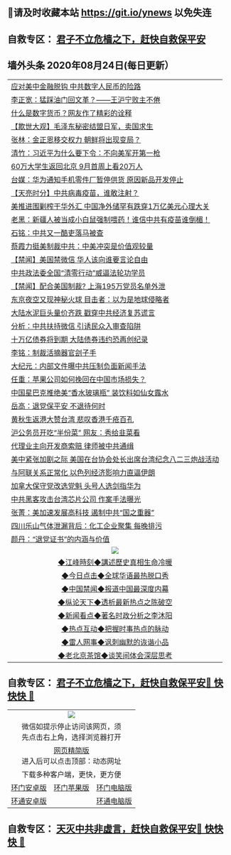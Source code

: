 ## 📩请及时收藏本站 https://git.io/ynews 以免失连</a>
## 自救专区： [君子不立危樯之下，赶快自救保平安 ](https://github.com/pwgy/td/blob/master/README.md)

## 墙外头条 2020年08月24日(每日更新）</a>

 <table>
<tr><td colspan="2" align="left"><a href="https://rqneuryr.xvhtf.cyou/?name=c1215631&key=krgexxuardvhjliu&from=gy2">应对美中金融脱钩 中共数字人民币的险路</a></td></tr>
<tr><td colspan="2" align="left"><a href="https://rqneuryr.xvhtf.cyou/?name=c1215645&key=krgexxuardvhjliu&from=gy2">李正宽：猛踩油门回文革？——王沪宁败主不倦</a></td></tr>
<tr><td colspan="2" align="left"><a href="https://rqneuryr.xvhtf.cyou/?name=c1215644&key=krgexxuardvhjliu&from=gy2">什么是数字货币？网友作了精彩的诠释</a></td></tr>
<tr><td colspan="2" align="left"><a href="https://rqneuryr.xvhtf.cyou/?name=c1215636&key=krgexxuardvhjliu&from=gy2">【欺世大观】毛泽东秘密结盟日军，卖国求生</a></td></tr>
<tr><td colspan="2" align="left"><a href="https://rqneuryr.xvhtf.cyou/?name=c1215624&key=krgexxuardvhjliu&from=gy2">张林：金正恩移交权力 朝鲜将出现变局？</a></td></tr>
<tr><td colspan="2" align="left"><a href="https://rqneuryr.xvhtf.cyou/?name=c1215627&key=krgexxuardvhjliu&from=gy2">清竹：习近平为什么要下令：不向美军开第一枪</a></td></tr>
<tr><td colspan="2" align="left"><a href="https://rqneuryr.xvhtf.cyou/?name=c1215617&key=krgexxuardvhjliu&from=gy2">60万大学生返回北京 9月首周上看20万人</a></td></tr>
<tr><td colspan="2" align="left"><a href="https://rqneuryr.xvhtf.cyou/?name=c1215613&key=krgexxuardvhjliu&from=gy2">台媒：华为通知手机零件厂暂停供货 原因新品开发停止</a></td></tr>
<tr><td colspan="2" align="left"><a href="https://rqneuryr.xvhtf.cyou/?name=c1215635&key=krgexxuardvhjliu&from=gy2">【天亮时分】中共病毒疫苗，谁敢注射？</a></td></tr>
<tr><td colspan="2" align="left"><a href="https://rqneuryr.xvhtf.cyou/?name=c1215637&key=krgexxuardvhjliu&from=gy2">美推进围剿榨干华外汇 中国净外储罕有跌穿1万亿美元心理大关</a></td></tr>
<tr><td colspan="2" align="left"><a href="https://rqneuryr.xvhtf.cyou/?name=c1215639&key=krgexxuardvhjliu&from=gy2">老黑：新疆人被当成小白鼠强制喂药！谁信中共有疫苗谁倒楣！</a></td></tr>
<tr><td colspan="2" align="left"><a href="https://rqneuryr.xvhtf.cyou/?name=c1215646&key=krgexxuardvhjliu&from=gy2">石铭：中共又一酷吏落马被查</a></td></tr>
<tr><td colspan="2" align="left"><a href="https://rqneuryr.xvhtf.cyou/?name=c1215625&key=krgexxuardvhjliu&from=gy2">蔡霞力挺美制裁中共：中美冲突是价值观较量</a></td></tr>
<tr><td colspan="2" align="left"><a href="https://rqneuryr.xvhtf.cyou/?name=c1215647&key=krgexxuardvhjliu&from=gy2">【禁闻】美国禁微信 华人该向谁要言论自由</a></td></tr>
<tr><td colspan="2" align="left"><a href="https://rqneuryr.xvhtf.cyou/?name=c1215606&key=krgexxuardvhjliu&from=gy2">中共政法委全国“清零行动”威逼法轮功学员</a></td></tr>
<tr><td colspan="2" align="left"><a href="https://rqneuryr.xvhtf.cyou/?name=c1215643&key=krgexxuardvhjliu&from=gy2">【禁闻】配合美国制裁? 上海195万党员名单外泄</a></td></tr>
<tr><td colspan="2" align="left"><a href="https://rqneuryr.xvhtf.cyou/?name=c1215619&key=krgexxuardvhjliu&from=gy2">东京夜空又现神秘火球 目击者：以为是地球侵略者</a></td></tr>
<tr><td colspan="2" align="left"><a href="https://rqneuryr.xvhtf.cyou/?name=c1215609&key=krgexxuardvhjliu&from=gy2">大陆水泥巨头量价齐跌 戳穿中共经济复苏谎言</a></td></tr>
<tr><td colspan="2" align="left"><a href="https://rqneuryr.xvhtf.cyou/?name=c1215608&key=krgexxuardvhjliu&from=gy2">分析：中共扶持微信 引诱民众入审查陷阱</a></td></tr>
<tr><td colspan="2" align="left"><a href="https://rqneuryr.xvhtf.cyou/?name=c1215642&key=krgexxuardvhjliu&from=gy2">十万亿债券将到期 大陆债券违约恐再创纪录</a></td></tr>
<tr><td colspan="2" align="left"><a href="https://rqneuryr.xvhtf.cyou/?name=c1215633&key=krgexxuardvhjliu&from=gy2">李铭：制裁活摘器官刽子手</a></td></tr>
<tr><td colspan="2" align="left"><a href="https://rqneuryr.xvhtf.cyou/?name=c1215607&key=krgexxuardvhjliu&from=gy2">大纪元：内部文件曝中共压制负面新闻手法</a></td></tr>
<tr><td colspan="2" align="left"><a href="https://rqneuryr.xvhtf.cyou/?name=c1215614&key=krgexxuardvhjliu&from=gy2">任重：苹果公司如何挽回在中国市场损失？</a></td></tr>
<tr><td colspan="2" align="left"><a href="https://rqneuryr.xvhtf.cyou/?name=c1215618&key=krgexxuardvhjliu&from=gy2">中国星巴克推绝美“香水玻璃瓶” 装饮料如仙女露水</a></td></tr>
<tr><td colspan="2" align="left"><a href="https://rqneuryr.xvhtf.cyou/?name=c1215634&key=krgexxuardvhjliu&from=gy2">岳高：退党保平安 不退待何时</a></td></tr>
<tr><td colspan="2" align="left"><a href="https://rqneuryr.xvhtf.cyou/?name=c1215621&key=krgexxuardvhjliu&from=gy2">黄秋生返港大赞台湾 悲叹香港千疮百孔</a></td></tr>
<tr><td colspan="2" align="left"><a href="https://rqneuryr.xvhtf.cyou/?name=c1215630&key=krgexxuardvhjliu&from=gy2">沪公务员开吃“半份菜” 网友：秀给韭菜看</a></td></tr>
<tr><td colspan="2" align="left"><a href="https://rqneuryr.xvhtf.cyou/?name=c1215638&key=krgexxuardvhjliu&from=gy2">代理业主向开发商索赔 律师被中共通缉</a></td></tr>
<tr><td colspan="2" align="left"><a href="https://rqneuryr.xvhtf.cyou/?name=c1215629&key=krgexxuardvhjliu&from=gy2">美中紧张加剧之际 美国在台协会处长出席台湾纪念八二三炮战活动</a></td></tr>
<tr><td colspan="2" align="left"><a href="https://rqneuryr.xvhtf.cyou/?name=c1215611&key=krgexxuardvhjliu&from=gy2">与阿联关系正常化 以色列经济影响力直逼伊朗</a></td></tr>
<tr><td colspan="2" align="left"><a href="https://rqneuryr.xvhtf.cyou/?name=c1215616&key=krgexxuardvhjliu&from=gy2">加拿大保守党改选党魁 头号人选剑指华为</a></td></tr>
<tr><td colspan="2" align="left"><a href="https://rqneuryr.xvhtf.cyou/?name=c1215610&key=krgexxuardvhjliu&from=gy2">中共黑客攻击台湾芯片公司 作案手法曝光</a></td></tr>
<tr><td colspan="2" align="left"><a href="https://rqneuryr.xvhtf.cyou/?name=c1215623&key=krgexxuardvhjliu&from=gy2">张菁：美加速发展高科技 遏制中共“国之重器”</a></td></tr>
<tr><td colspan="2" align="left"><a href="https://rqneuryr.xvhtf.cyou/?name=c1215612&key=krgexxuardvhjliu&from=gy2">四川乐山气体泄漏背后：化工企业聚集 每晚排污</a></td></tr>
<tr><td colspan="2" align="left"><a href="https://rqneuryr.xvhtf.cyou/?name=c1215632&key=krgexxuardvhjliu&from=gy2">颜丹：“退党证书”的内涵与价值</a></td></tr>


 <tr>
   <td colspan="2" align=center><img src="https://cdn.jsdelivr.net/gh/gyoupiodf/im1/jf-1.jpg"></td>
  </tr>
   <tr>
   <td colspan="2" align=center> 
<a href="https://xdihm.casa/oo.aspx?name=c922850&key=sdxhftoyfkhpuaxy&from=gy2&tag=9877">◆江峰時刻◆講述歷史真相生命冷暖</a><br/>
    </td>
  </tr>
   <tr>
   <td colspan="2" align=center> 
<a href="https://xdihm.casa/oo.aspx?name=c816850&key=sdxhftoyfkhpuaxy&from=gy2&tag=9877">◆今日点击◆全球华语最热脱口秀</a><br/>
    </td>
  </tr>
  <tr>
  <td colspan="2" align=center>
<a href="https://xdihm.casa/oo.aspx?name=c816860&key=sdxhftoyfkhpuaxy&from=gy2&tag=99733110">◆中国禁闻◆报道中国最深度内幕</a><br/>
   </tr>
  <tr>
     <td colspan="2" align=center>
<a href="https://xdihm.casa/oo.aspx?name=c816855&key=sdxhftoyfkhpuaxy&from=gy2&tag=997110">◆纵论天下◆透析最新热点之陈破空</a><br/>
   </tr>
   <tr>
      <td colspan="2" align=center>
<a href="https://xdihm.casa/oo.aspx?name=c838308&key=sdxhftoyfkhpuaxy&from=gy2&tag=9973110">◆新闻看点◆著名时政分析之李沐阳</a><br/>
   </tr>
   <tr>
     <td colspan="2" align=center>
<a href="https://xdihm.casa/oo.aspx?name=c816852&key=sdxhftoyfkhpuaxy&from=gy2&tag=9733110">◆热点互动◆把握时事热点的脉动</a><br/>
   </tr>
   <tr>
      <td colspan="2" align=center>
<a href="https://xdihm.casa/oo.aspx?name=c816694&key=sdxhftoyfkhpuaxy&from=gy2&tag=93310">◆雷人网事◆讽刺幽默的诙谐小品</a><br/>
   </tr>
   <tr>
    <td colspan="2" align=center>
<a href="https://xdihm.casa/oo.aspx?name=c816650&key=sdxhftoyfkhpuaxy&from=gy2&tag=9973110">◆老北京茶馆◆谈笑间体会深层思考</a><br/>
   </tr>
</table>

 ## 自救专区： [君子不立危樯之下，赶快自救保平安🍎 快快快 📩](https://github.com/pwgy/td/blob/master/README.md)
 
<table>
  <tr>
    <td colspan="3" align="center"><img src="https://cdn.jsdelivr.net/gh/opipe/up/oGate65.jpg"/></td>
  </tr>
  <tr>
    <td colspan="3" align="center">微信如提示停止访问该网页，须<br/>先点击右上角，选择浏览器打开</td>
  <tr>
  <tr>
    <td colspan="3" align="center"><a href="https://gitcdn.xyz/cdn/otiny/up/master/show005.htm">网页精简版</a><br/>进入后可以点击顶部：动态网址</td>
  </tr>
  <tr>
    <td colspan="3" align="center">下载多种客户端，更快，更方便</td>
  <tr>
  <tr>
    <td align="center"><a href="https://cdn.jsdelivr.net/gh/opipe/up/oGatea.apk">环门安卓版</a></td>
    <td align="center"><a href="https://x.co/odisk">环门苹果版</a></td>
    <td align="center"><a href="https://cdn.jsdelivr.net/gh/opipe/up/oGate.zip">环门电脑版</a></td>
  </tr>
  <tr>
    <td align="center"><a href="https://cdn.jsdelivr.net/gh/opipe/up/oPipe.apk">环通安卓版</a></td>
    <td align="center"></td>
    <td align="center"><a href="https://raw.githubusercontent.com/opipe/up/master/oPipe.zip">环通电脑版</a></td>
  </tr>
  
</table>


 ## 自救专区： [天灭中共非虚言，赶快自救保平安🍎 快快快 📩](https://github.com/pwgy/td/blob/master/README.md)
